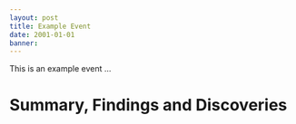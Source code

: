 ```yaml
---
layout: post
title: Example Event
date: 2001-01-01
banner: 
---
```


This is an example event ...

# Summary, Findings and Discoveries

